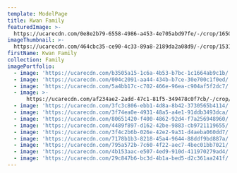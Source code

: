 ```yaml
---
template: ModelPage
title: Kwan Family
featuredImage: >-
  https://ucarecdn.com/0e8e2b79-6558-4986-a453-4e705abd97fe/-/crop/1650x834/0,48/-/preview/
imageThumbnail: >-
  https://ucarecdn.com/464cbc35-ce90-4c33-89a8-2189da2a08d9/-/crop/1531x2396/101,0/-/preview/
firstName: Kwan Family
collection: Family
imagePortfolio:
  - image: 'https://ucarecdn.com/b3505a15-1c6a-4b53-b7bc-1c1664ab9c1b/'
  - image: 'https://ucarecdn.com/004c2091-aa44-434b-b7ce-30e700c1f0ed/'
  - image: 'https://ucarecdn.com/5a4bb17c-c702-466e-96ea-c904af5f2dc7/'
  - image: >-
      https://ucarecdn.com/af234ae2-2add-47c1-81f5-349478c0f7cb/-/crop/2178x1632/271,0/-/preview/
  - image: 'https://ucarecdn.com/3fc3c806-ebb1-4d8a-8b42-3730565b4114/'
  - image: 'https://ucarecdn.com/3f74ea0e-4931-48a5-a4e1-91ddb3493dca/'
  - image: 'https://ucarecdn.com/80651420-f400-4862-92d4-f7a256948960/'
  - image: 'https://ucarecdn.com/4489f897-d162-42be-9883-cb9721119655/'
  - image: 'https://ucarecdn.com/3f4c2b6b-026e-42e2-9a31-d4aeba060dd7/'
  - image: 'https://ucarecdn.com/7178b1b3-8218-45a4-9644-88ddf9bd887a/'
  - image: 'https://ucarecdn.com/795a572b-7c60-4f22-aec7-4bec01bb7021/'
  - image: 'https://ucarecdn.com/4b153aac-e507-4ed9-910d-411970279ad4/'
  - image: 'https://ucarecdn.com/29c847b6-bc3d-4b1a-bed5-d2c361aa241f/'
---
```


